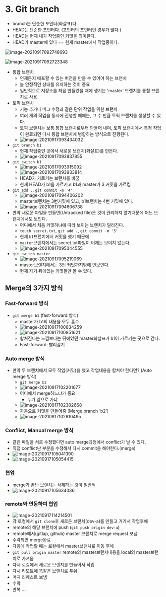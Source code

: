 # 3. Git branch

- branch는 단순한 포인터(화살표)다.
- HEAD는 단순한 포인터다. (포인터의 포인터인 경우가 많다.)
- HEAD는 현재 내가 작업중인 커밋을 의미한다.
- HEAD가 master에 있다 == 현재 master에서 작업중이다.

![image-20210917092748693](img/image-20210917092748693.png)

![image-20210917092723348](img/image-20210917092723348.png)



- 통합 브랜치
  - 언제든지 배포할 수 있는 버전을 만들 수 있어야 하는 브랜치
  - 늘 안정적인 상태를 유지하는 것이 중요
  - 일반적으로 저장소를 처음 만들었을 때에 생기는 'master' 브랜치를 통합 브랜치로 사용
- 토픽 브랜치
  - 기능 추가나 버그 수정과 같은 단위 작업을 위한 브랜치
  - 여러 개의 작업을 동시에 진행할 때에는, 그 수 만큼 토픽 브랜치를 생성할 수 있다.
  - 토픽 브랜치는 보통 통합 브랜치로부터 만들어 내며, 토픽 브랜치에서 특정 작업이 완료되면 다시 통합 브랜치에 병합하는 방식으로 진행된다.
  - ![image-20210917093434032](img/image-20210917093434032.png)
- `git branch b1`
  - 현재 작업중인 곳에서 새로운 브랜치(화살표)를 만든다.
  - ![image-20210917093837855](img/image-20210917093837855.png)
- `git switch b1`
  - ![image-20210917093915092](img/image-20210917093915092.png)
  - ![image-20210917093933814](img/image-20210917093933814.png)
  - HEAD가 가르키는 브랜치를 바꿈
  - 현재 HEAD가 b1을 가르키고 b1과 master가 3 커밋을 가르킴
- `git add .`, `git commit -m '4'`
  - ![image-20210917094406202](img/image-20210917094406202.png)
  - master브랜치는 3번커밋에 있고, b1브랜치는 4번 커밋에 있다.
  - ![image-20210917094606738](img/image-20210917094606738.png)
- 만약 새로운 파일을 만들면(Untracked file)은 깃이 관리하지 않기때문에 어느 브랜치에서도 보인다.
  - 어디에서 처음 커밋하냐에 따라 보이는 브랜치가 달라진다.
  - `touch secret.txt`, `git add .`, `git commit -m '5'`
  - 현제 `b1`브랜치에서 커밋을 했기 때문에
  - `master`브랜치에서는 secret.txt파일이 이제는 보이지 않는다.
  - ![image-20210917095044555](img/image-20210917095044555.png)
- `git switch master`
  - ![image-20210917095219069](img/image-20210917095219069.png)
  - master브랜치에서는 3번 커밋까지밖에 안보인다.
  - 현재 자기 뒤에있는 커밋들만 볼 수 있다.



## Merge의 3가지 방식

### Fast-forward 방식

- `git merge b1` (fast-forward 방식)
  - master가 b1의 내용을 모두 흡수
  - ![image-20210917100834259](img/image-20210917100834259.png)
  - ![image-20210917100851621](img/image-20210917100851621.png)
  - 합쳐진다는 느낌보다는 뒤에있던 master화살표가 b1이 가르키는 곳으로 간다.
  - Fast-forward: 빨리감기

### Auto merge 방식

- 만약 두 브랜치에서 모두 작업(커밋)을 했고 작업내용을 합쳐야 한다면? (Auto merge 방식)
  - `git merge b2`
  - ![image-20210917102201677](img/image-20210917102201677.png)
  - 어디에서 merge하느냐가 중요
    - 누가 앞으로 가냐
  - ![image-20210917102302668](img/image-20210917102302668.png)
  - 자동으로 커밋을 만들어줌 (Merge branch 'b2')
  - ![image-20210917102610495](img/image-20210917102610495.png)

### Conflict, Manual merge 방식

- 같은 파일을 서로 수정했다면 auto merge과정에서 conflict가 날 수 있다.
- 직접 conflict난 부분을 수정해서 다시 commit을 해야한다.(merge)
- ![image-20210917105041390](img/image-20210917105041390.png)
- ![image-20210917105054415](img/image-20210917105054415.png)





### 협업

- merge가 끝난 브랜치는 삭제하는 것이 일반적
- ![image-20210917105634036](img/image-20210917105634036.png)



### remote와 연동하여 협업

- ![image-20210917114214501](img/image-20210917114214501.png)
- 각 로컬에서 `git clone`후 새로운 브랜치(dev-a)를 만들고 거기서 작업후에 
- remote의 해당 브랜치에 push (`git push origin dev-a`)
- remote에서(gitlap, github) master 브랜치로 merge request 보냄
- 수락되면 merge완료
- 다음에 작업할 때는 로컬에서 master브랜치로 이동 후에
- `git pull origin master` remote의 master브랜치내용을 local의 master브랜치로 가져옴
- 다시 로컬에서 새로운 브랜치를 만들어서 작업
- 다시 리모트에 똑같은 브랜치로 푸쉬
- 머지 리퀘스트 보냄
- 수락
- 반복 ....